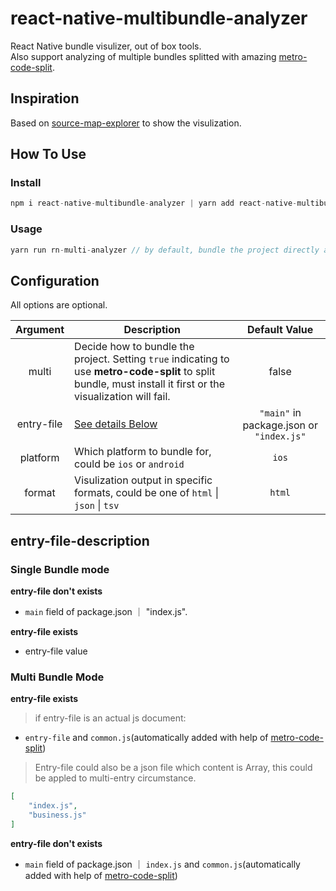 # react-native-multibundle-analyzer

React Native bundle visulizer, out of box tools.   
Also support analyzing of multiple bundles splitted with amazing [metro-code-split](https://github.com/wuba/metro-code-split). 

## Inspiration

Based on [source-map-explorer](https://github.com/danvk/source-map-explorer) to show the visulization. 

## How To Use

### Install

```ts
npm i react-native-multibundle-analyzer | yarn add react-native-multibundle-analyzer
```

### Usage

```ts
yarn run rn-multi-analyzer // by default, bundle the project directly and open in Browser
```

## Configuration

All options are optional.

| Argument | Description | Default Value|
|:---:|---|:---:|
|multi|Decide how to bundle the project. Setting `true` indicating to use **metro-code-split** to split bundle, must install it first or the visualization will fail.| false|
|entry-file|[See details Below](###entry-file-description)|``"main"`` in package.json or ``"index.js"``|
|platform|Which platform to bundle for, could be ``ios`` or ``android``|``ios``|
|format| Visulization output in specific formats, could be one of `html` &#124; `json` &#124; `tsv` | ``html``|

## entry-file-description

### Single Bundle mode

**entry-file don't exists**  

- `main` field of package.json ｜ "index.js". 

**entry-file exists**

- entry-file value

### Multi Bundle Mode

**entry-file exists**

> if entry-file is an actual js document: 
- `entry-file` and `common.js`(automatically added with help of [metro-code-split](https://github.com/wuba/metro-code-split))

> Entry-file could also be a json file which content is Array, this could be appled to multi-entry circumstance.
```json
[
    "index.js",
    "business.js"
]
```

**entry-file don't exists**

- `main` field of package.json ｜ `index.js` and `common.js`(automatically added with help of [metro-code-split](https://github.com/wuba/metro-code-split))

